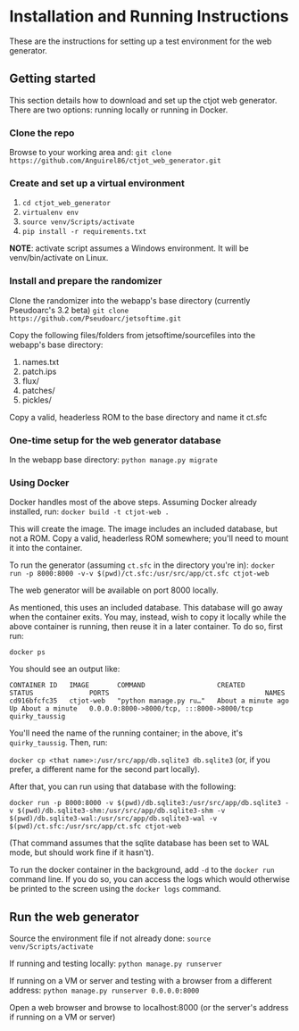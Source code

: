 # Installation and Running Instructions
These are the instructions for setting up a test environment for the web generator.

## Getting started
This section details how to download and set up the ctjot web generator. There are two options: running locally or running in Docker.

### Clone the repo
Browse to your working area and:
`git clone https://github.com/Anguirel86/ctjot_web_generator.git `

### Create and set up a virtual environment

 1. `cd ctjot_web_generator`
 2. `virtualenv env`
 3. `source venv/Scripts/activate`
 4. `pip install -r requirements.txt`

**NOTE**: activate script assumes a Windows environment.  It will be venv/bin/activate on Linux.

### Install and prepare the randomizer
Clone the randomizer into the webapp's base directory (currently Pseudoarc's 3.2 beta)
`git clone https://github.com/Pseudoarc/jetsoftime.git`

Copy the following files/folders from jetsoftime/sourcefiles into the webapp's base directory:

 1. names.txt
 2. patch.ips
 3. flux/
 4. patches/
 5. pickles/

Copy a valid, headerless ROM to the base directory and name it ct.sfc

### One-time setup for the web generator database
  In the webapp base directory:
    `python manage.py migrate`

### Using Docker

Docker handles most of the above steps. Assuming Docker already installed, run:
`docker build -t ctjot-web .`

This will create the image. The image includes an included database, but not a ROM. Copy a valid, headerless ROM somewhere; you'll need to mount it into the container.

To run the generator (assuming `ct.sfc` in the directory you're in):
`docker run -p 8000:8000 -v-v $(pwd)/ct.sfc:/usr/src/app/ct.sfc ctjot-web`

The web generator will be available on port 8000 locally.

As mentioned, this uses an included database. This database will go away when the container exits. You may, instead, wish to copy it locally while the above container is running, then reuse it in a later container. To do so, first run:

`docker ps`

You should see an output like:
```
CONTAINER ID   IMAGE       COMMAND                  CREATED              STATUS              PORTS                                       NAMES
cd916bfcfc35   ctjot-web   "python manage.py ru…"   About a minute ago   Up About a minute   0.0.0.0:8000->8000/tcp, :::8000->8000/tcp   quirky_taussig
```

You'll need the name of the running container; in the above, it's `quirky_taussig`. Then, run:

`docker cp <that name>:/usr/src/app/db.sqlite3 db.sqlite3` (or, if you prefer, a different name for the second part locally).

After that, you can run using that database with the following:

`docker run -p 8000:8000 -v $(pwd)/db.sqlite3:/usr/src/app/db.sqlite3 -v $(pwd)/db.sqlite3-shm:/usr/src/app/db.sqlite3-shm -v $(pwd)/db.sqlite3-wal:/usr/src/app/db.sqlite3-wal -v $(pwd)/ct.sfc:/usr/src/app/ct.sfc ctjot-web`

(That command assumes that the sqlite database has been set to WAL mode, but should work fine if it hasn't).

To run the docker container in the background, add `-d` to the `docker run` command line. If you do so, you can access the logs which would otherwise be printed to the screen using the `docker logs` command.

## Run the web generator
Source the environment file if not already done:
`source venv/Scripts/activate`

If running and testing locally: 
`python manage.py runserver`
  
If running on a VM or server and testing with a browser from a different address:
`python manage.py runserver 0.0.0.0:8000`
   
Open a web browser and browse to localhost:8000 (or the server's address if running on a VM or server)
